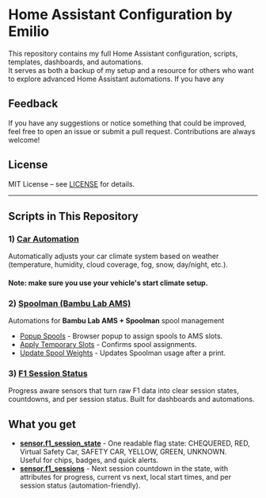 # Home Assistant Configuration by Emilio

This repository contains my full Home Assistant configuration, scripts, templates, dashboards, and automations.  
It serves as both a backup of my setup and a resource for others who want to explore advanced Home Assistant automations. If you have any 

## Feedback
If you have any suggestions or notice something that could be improved, feel free to open an issue or submit a pull request. Contributions are always welcome!

## License
MIT License – see [LICENSE](LICENSE) for details.

---
## Scripts in This Repository
### 1) [Car Automation](./scripts/climate_control)
  Automatically adjusts your car climate system based on weather (temperature, humidity, cloud coverage, fog, snow, day/night, etc.).
  #### Note: make sure you use your vehicle's start climate setup.
  
### 2) [Spoolman (Bambu Lab AMS)](./scripts/spoolman)
Automations for **Bambu Lab AMS + Spoolman** spool management
- [Popup Spools](./scripts/spoolman/popup_spools) - Browser popup to assign spools to AMS slots.  
- [Apply Temporary Slots](./scripts/spoolman/apply_tmp_slots) - Confirms spool assignments.  
- [Update Spool Weights](./scripts/spoolman/update_spool_weights) - Updates Spoolman usage after a print.  

### 3) [F1 Session Status](./scripts/f1)
Progress aware sensors that turn raw F1 data into clear session states, countdowns, and per session status. Built for dashboards and automations.

## What you get
- [**sensor.f1_session_state**](./scripts/f1/f1_session_state) - One readable flag state: CHEQUERED, RED, Virtual Safety Car, SAFETY CAR, YELLOW, GREEN, UNKNOWN.  
  Useful for chips, badges, and quick alerts.
- [**sensor.f1_sessions**](./scripts/f1/f1_session_state) - Next session countdown in the state, with attributes for progress, current vs next, local start times, and per session status (automation-friendly).
